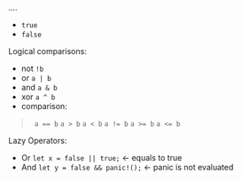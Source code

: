....
- ``true``
- ``false``

Logical comparisons: 
- not ``!b``
- or ``a | b``
- and ``a & b``
- xor ``a ^ b``
- comparison:
> `` a == b``
> ``a > b``
> ``a < b``
> ``a != b``
> ``a >= b``
> ``a <= b``

Lazy Operators: 
- Or ``let x = false || true;`` <- equals to true
- And ``let y = false && panic!();`` <- panic is not evaluated
